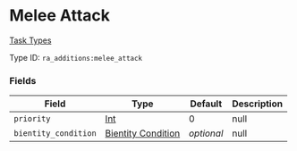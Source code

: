 # Melee Attack
[Task Types](../task_types_types.md)

Type ID: `ra_additions:melee_attack`
### Fields
Field | Type | Default | Description
------|------|---------|-------------
`priority` | [Int](../data_types/int.md) | 0 | null
`bientity_condition` | [Bientity Condition](../bientity_condition_types.md) | _optional_ | null
